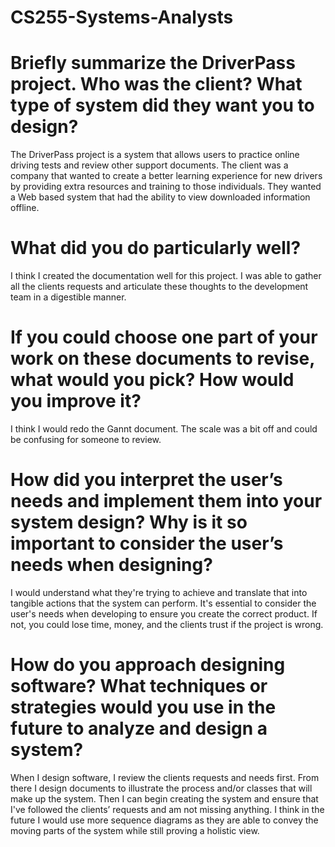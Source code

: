 # CS255-Systems-Analysts

# Briefly summarize the DriverPass project. Who was the client? What type of system did they want you to design?
The DriverPass project is a system that allows users to practice online driving tests and review other support documents. The client was a company that wanted to create a better learning experience for new drivers by providing extra resources and training to those individuals. They wanted a Web based system that had the ability to view downloaded information offline. 

# What did you do particularly well?
I think I created the documentation well for this project. I was able to gather all the clients requests and articulate these thoughts to the development team in a digestible manner. 

# If you could choose one part of your work on these documents to revise, what would you pick? How would you improve it?
I think I would redo the Gannt document. The scale was a bit off and could be confusing for someone to review. 

# How did you interpret the user’s needs and implement them into your system design? Why is it so important to consider the user’s needs when designing?
I would understand what they're trying to achieve and translate that into tangible actions that the system can perform. It's essential to consider the user's needs when developing to ensure you create the correct product. If not, you could lose time, money, and the clients trust if the project is wrong. 

# How do you approach designing software? What techniques or strategies would you use in the future to analyze and design a system?
When I design software, I review the clients requests and needs first. From there I design documents to illustrate the process and/or classes that will make up the system. Then I can begin creating the system and ensure that I've followed the clients’ requests and am not missing anything. I think in the future I would use more sequence diagrams as they are able to convey the moving parts of the system while still proving a holistic view.
